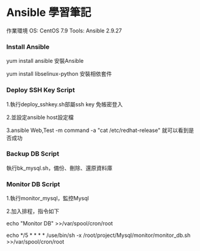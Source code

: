 # Ansible 學習筆記  

作業環境  OS: CentOS 7.9  Tools: Ansible 2.9.27 

### Install Ansible 

yum install ansible 安裝Ansible

yum install libselinux-python 安裝相依套件   

### Deploy SSH Key  Script

1.執行deploy_sshkey.sh部屬ssh key 免帳密登入
 
2.並設定ansible host設定檔

3.ansible Web,Test -m command -a "cat /etc/redhat-release"  就可以看到是否成功 


### Backup DB Script
    
執行bk_mysql.sh，備份、刪除、還原資料庫

### Monitor DB Script
    
1.執行monitor_mysql，監控Mysql 

2.加入排程，指令如下

echo "Monitor DB" >>/var/spool/cron/root

echo */5 * * * * /use/bin/sh -x /root/project/Mysql/monitor/monitor_db.sh >>/var/spool/cron/root
